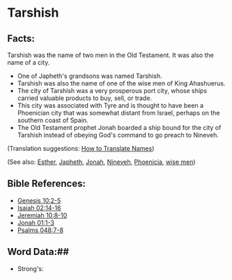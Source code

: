 # Tarshish #

## Facts: ##

Tarshish was the name of two men in the Old Testament. It was also the name of a city.

* One of Japheth's grandsons was named Tarshish.
* Tarshish was also the name of one of the wise men of King Ahashuerus. 
* The city of Tarshish was a very prosperous port city, whose ships carried valuable products to buy, sell, or trade.
* This city was associated with Tyre and is thought to have been a Phoenician city that was somewhat distant from Israel, perhaps on the southern coast of Spain.
* The Old Testament prophet Jonah boarded a ship bound for the city of Tarshish instead of obeying God's command to go preach to Nineveh.

(Translation suggestions: [How to Translate Names](rc://en/ta/man/translate/translate-names))

(See also: [Esther](../other/esther.md), [Japheth](../other/japheth.md), [Jonah](../other/jonah.md), [Nineveh](../other/nineveh.md), [Phoenicia](../other/phonecia.md), [wise men](../other/wisemen.md))

## Bible References: ##

* [Genesis 10:2-5](rc://en/tn/help/gen/10/02)
* [Isaiah 02:14-16](rc://en/tn/help/isa/02/14)
* [Jeremiah 10:8-10](rc://en/tn/help/jer/10/08)
* [Jonah 01:1-3](rc://en/tn/help/jon/01/01)
* [Psalms 048:7-8](rc://en/tn/help/psa/048/007)

## Word Data:##

* Strong's: 

